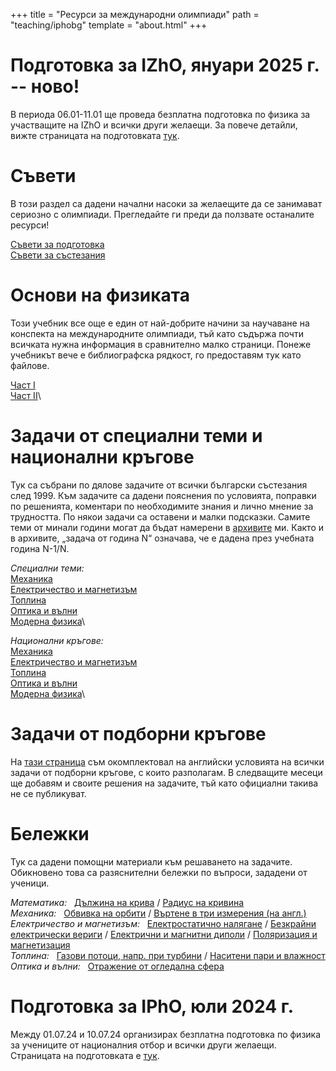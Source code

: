 +++
title = "Ресурси за международни олимпиади"
path = "teaching/iphobg"
template = "about.html"
+++

# Подготовка за IZhO, януари 2025 г. -- ново!

В периода 06.01-11.01 ще проведа безплатна подготовка по физика за участващите на IZhO и всички други желаещи. За повече детайли, вижте страницата на подготовката [тук](/teaching/iphobg/camp2).

# Съвети

В този раздел са дадени начални насоки за желаещите да се занимават сериозно с олимпиади. Прегледайте ги преди да ползвате останалите ресурси! 

[Съвети за подготовка](/teaching/iphobg/advice_g.pdf)\
[Съвети за състезания](/teaching/iphobg/advice_p.pdf) 


# Основи на физиката

Този учебник все още е един от най-добрите начини за научаване на конспекта на международните олимпиади, тъй като съдържа почти всичката нужна информация в сравнително малко страници. Понеже учебникът вече е библиографска рядкост, го предоставям тук като файлове.   

[Част I](https://mega.nz/file/6NJzFYTK#YHvmCWNXhHqLTroNyDuRFIgkfHP2ZJuICo4P3_gjvkc)\
[Част II](https://mega.nz/file/7AhiGZCA#oRh_E5ORXrPmZKc0j_lYj6CINXNIPo-_WhJ60-1n9fQ)\

# Задачи от специални теми и национални кръгове

Тук са събрани по дялове задачите от всички български състезания след 1999. Към задачите са дадени пояснения по условията, поправки по решенията, коментари по необходимите знания и лично мнение за трудността. По някои задачи са оставени и малки подсказки. Самите теми от минали години могат да бъдат намерени в [архивите](/teaching) ми. Както и в архивите, „задача от година N“ означава, че е дадена през учебната година N-1/N.
 
*Специални теми:*\
[Механика](/teaching/iphobg/mech.pdf)\
[Електричество и магнетизъм](/teaching/iphobg/emag.pdf)\
[Топлина](/teaching/iphobg/thermo.pdf)\
[Оптика и вълни](/teaching/iphobg/optics.pdf)\
[Модерна физика](/teaching/iphobg/modern.pdf)\

*Национални кръгове:*\
[Механика](/teaching/iphobg/mech_nat.pdf)\
[Електричество и магнетизъм](/teaching/iphobg/emag_nat.pdf)\
[Топлина](/teaching/iphobg/thermo_nat.pdf)\
[Оптика и вълни](/teaching/iphobg/optics_nat.pdf)\
[Модерна физика](/teaching/iphobg/modern_nat.pdf)\

# Задачи от подборни кръгове

На [тази страница](/teaching/tst) съм окомплектовал на английски условията на всички задачи от подборни кръгове, с които разполагам. В следващите месеци ще добавям и своите решения на задачите, тъй като официални такива не се публикуват. 

# Бележки

Тук са дадени помощни материали към решаването на задачите. Обикновено това са разяснителни бележки по въпроси, зададени от ученици.

*Математика:* &nbsp; [Дължина на крива](/teaching/iphobg/CurveLength.pdf) / [Радиус на кривина](/teaching/iphobg/CurvatureRadius.pdf)\
*Механика:* &nbsp; [Обвивка на орбити](/teaching/iphobg/EnvelopeEllipse.pdf) / [Въртене в три измерения (на англ.)](/teaching/iphobg/Rotation.pdf)\
*Електричество и магнетизъм:* &nbsp;  [Електростатично налягане](/teaching/iphobg/ElectrostaticPressure.pdf) / [Безкрайни електрически вериги](/teaching/iphobg/InfiniteCircuits.pdf) / [Електрични и магнитни диполи](/teaching/iphobg/Dipoles.pdf) / [Поляризация и магнетизация](/teaching/iphobg/Magnetisation.pdf)\
*Топлина:* &nbsp; [Газови потоци, напр. при турбини](/teaching/iphobg/JouleThomson.pdf) / [Наситени пари и влажност](/teaching/iphobg/Humidity.pdf) \
*Оптика и вълни:* &nbsp; [Отражение от огледална сфера](/teaching/iphobg/MirrorSphere.pdf)

# Подготовка за IPhO, юли 2024 г.

Между 01.07.24 и 10.07.24 организирах безплатна подготовка по физика за учениците от националния отбор и всички други желаещи. Страницата на подготовката е [тук](/teaching/iphobg/camp).
